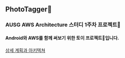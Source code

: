 ## PhotoTagger🔖

### AUSG AWS Architecture 스터디 1주차 프로젝트🥳

#### Android와 AWS를 함께 써보기 위한 토이 프로젝트🤖입니다.

[상세 계획과 아키텍쳐](https://github.com/AUSG/aws-architecture-study-A-2019/tree/master/yebon/architecture-1)
